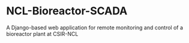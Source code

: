 # NCL-Bioreactor-SCADA
A Django-based web application for remote monitoring and control of a bioreactor plant at CSIR-NCL
